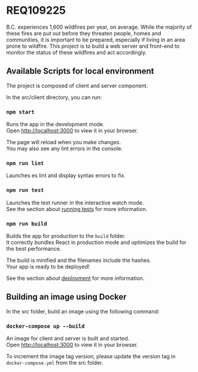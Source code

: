# REQ109225

B.C. experiences 1,600 wildfires per year, on average. While the majority of these fires are put out before they threaten people, homes and communities, it is important to be prepared, especially if living in an area prone to wildfire.
This project is to build a web server and front-end to monitor the status of these wildfires and act accordingly.

## Available Scripts for local environment

The project is composed of client and server component.

In the src/client directory, you can run:

### `npm start`

Runs the app in the development mode.\
Open [http://localhost:3000](http://localhost:3000) to view it in your browser.

The page will reload when you make changes.\
You may also see any lint errors in the console.

### `npm run lint`

Launches es lint and display syntax errors to fix.

### `npm run test`

Launches the test runner in the interactive watch mode.\
See the section about [running tests](https://facebook.github.io/create-react-app/docs/running-tests) for more information.

### `npm run build`

Builds the app for production to the `build` folder.\
It correctly bundles React in production mode and optimizes the build for the best performance.

The build is minified and the filenames include the hashes.\
Your app is ready to be deployed!

See the section about [deployment](https://facebook.github.io/create-react-app/docs/deployment) for more information.


## Building an image using Docker

In the src folder, build an image using the following command:

### `docker-compose up --build`

An image for client and server is built and started.\
Open [http://localhost:3000](http://localhost:3000) to view it in your browser.

To increment the image tag version, please update the version tag in `docker-compose.yml` from the src folder.


